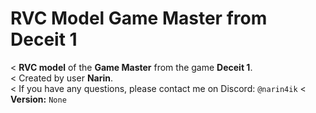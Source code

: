 # RVC Model Game Master from Deceit 1
< **RVC model** of the **Game Master** from the game **Deceit 1**.                                    
< Created by user **Narin**.                                        
< If you have any questions, please contact me on Discord: `@narin4ik`
< **Version:** `None`
